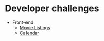 # Developer challenges

* Front-end
  * [Movie Listings](movie-listings.md)
  * [Calendar](calendar.md)
